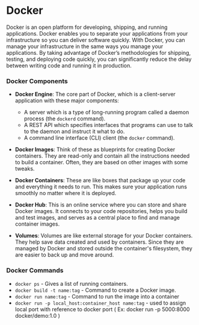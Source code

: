 # Docker

Docker is an open platform for developing, shipping, and running applications. Docker enables you to separate your applications from your infrastructure so you can deliver software quickly. With Docker, you can manage your infrastructure in the same ways you manage your applications. By taking advantage of Docker’s methodologies for shipping, testing, and deploying code quickly, you can significantly reduce the delay between writing code and running it in production.

### Docker Components

- **Docker Engine**: The core part of Docker, which is a client-server application with these major components:

  - A server which is a type of long-running program called a daemon process (the `dockerd` command).
  - A REST API which specifies interfaces that programs can use to talk to the daemon and instruct it what to do.
  - A command line interface (CLI) client (the `docker` command).
  
- **Docker Images**: Think of these as blueprints for creating Docker containers. They are read-only and contain all the instructions needed to build a container. Often, they are based on other images with some tweaks.

- **Docker Containers**: These are like boxes that package up your code and everything it needs to run. This makes sure your application runs smoothly no matter where it is deployed.

- **Docker Hub**: This is an online service where you can store and share Docker images. It connects to your code repositories, helps you build and test images, and serves as a central place to find and manage container images.

- **Volumes**: Volumes are like external storage for your Docker containers. They help save data created and used by containers. Since they are managed by Docker and stored outside the container's filesystem, they are easier to back up and move around.

### Docker Commands

- `docker ps` - Gives a list of running containers.
- `docker build -t name:tag` - Command to create a Docker image.
- `docker run name:tag` - Command to run the image into a container
- `docker run -p local_host:container_host name:tag` - used to assign local port with reference to docker port ( Ex: docker run -p 5000:8000 docker/demo:1.0 )
